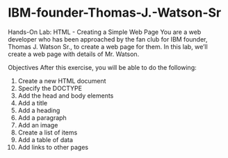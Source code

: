 # IBM-founder-Thomas-J.-Watson-Sr
Hands-On Lab: HTML - Creating a Simple Web Page
You are a web developer who has been approached by the fan club for IBM founder, Thomas J. Watson Sr., to create a web page for them.
In this lab, we’ll create a web page with details of Mr. Watson.

Objectives
After this exercise, you will be able to do the following:


1. Create a new HTML document 
2. Specify the DOCTYPE
3. Add the head and body elements
4. Add a title
5. Add a heading
6. Add a paragraph
7. Add an image
8. Create a list of items
9. Add a table of data
10. Add links to other pages

